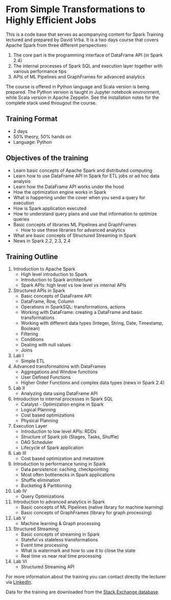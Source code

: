 # From Simple Transformations to Highly Efficient Jobs

This is a code base that serves as acompanying content for Spark Training lectured and prepared by David Vrba. It is a two days course that covers Apache Spark from three different perspectives:

1. The core part is the programming interface of DataFrame API (in Spark 2.4)
2. The internal processes of Spark SQL and execution layer together with various performance tips
3. APIs of ML Pipelines and GraphFrames for advanced analytics

The course is offered in Python language and Scala version is being prepared. The Python version is taught in Jupyter notebook environment, while Scala version in Apache Zeppelin. See the installation notes for the complete stack used througout the course.

## Training Format
* 2 days
* 50% theory, 50% hands on
* Language: Python

## Objectives of the training
* Learn basic concepts of Apache Spark and distributed computing
* Learn how to use DataFrame API in Spark for ETL jobs or ad hoc data analysis
* Learn how the DataFrame API works under the hood
* How the optimization engine works in Spark
* What is happening under the cover when you send a query for execution
* How is Spark application executed
* How to understand query plans and use that information to optimize queries
* Basic concepts of libraries ML Pipelines and GraphFrames
    * How to use these libraries for advanced analytics
* What are basic concepts of Structured Streaming in Spark
* News in Spark 2.2, 2.3, 2.4


## Training Outline
1. Introduction to Apache Spark
    * High level introduction to Spark
    * Introduction to Spark architecture
    * Spark APIs: high level vs low level vs internal APIs
2. Structured APIs in Spark
    * Basic concepts of DataFrame API
    * DataFrame, Row, Column
    * Operations in SparkSQL: transformations, actions
    * Working with DataFrame: creating a DataFrame and basic transformations
    * Working with different data types (Integer, String, Date, Timestamp, Boolean)
    * Filtering
    * Conditions
    * Dealing with null values
    * Joins
3. Lab I
    * Simple ETL
4. Advanced transformations with DataFrames
    * Aggregations and Window functions
    * User Defined Functions
    * Higher Order Functions and complex data types (news in Spark 2.4)
5. Lab II
    * Analyzing data using DataFrame API
6. Introduction to internal processes in Spark SQL
    * Catalyst - Optimization engine in Spark
    * Logical Planning 
    * Cost based optimizations
    * Physical Planning
7. Execution Layer
    * Introduction to low level APIs: RDDs
    * Structure of Spark job (Stages, Tasks, Shuffle)
    * DAG Scheduler
    * Lifecycle of Spark application
8. Lab III
    * Cost based optimization and metastore
9. Introduction to performance tuning in Spark
    * Data persistence: caching, checkpointing
    * Most often bottlenecks in Spark applications
    * Shuffle elimination
    * Bucketing & Partitioning
10. Lab IV
    * Query Optimizations
11. Introduction to advanced analytics in Spark
    * Basic concepts of ML Pipelines (native library for machine learning)
    * Basic concepts of GraphFrames (library for graph processing)
12. Lab V
    * Machine learning & Graph processing
13. Structured Streaming
    * Basic concepts of streaming in Spark
    * Stateful vs stateless transformations
    * Event time processing
    * What is watermark and how to use it to close the state
    * Real time vs near real time processing
14. Lab VI
    * Structured Streaming API

For more information about the training you can contact directly the lecturer via [LinkedIn](http://www.linkedin.com/in/vrba-david).

Data for the training are downloaded from the [Stack Exchange database](https://archive.org/details/stackexchange).